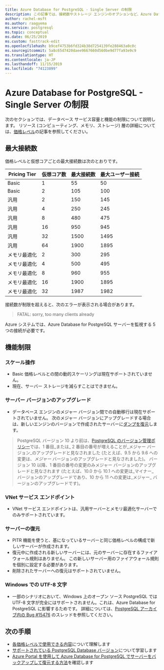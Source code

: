 ```yaml
---
title: Azure Database for PostgreSQL - Single Server の制限
description: この記事では、接続数やストレージ エンジンのオプションなど、Azure Database for PostgreSQL - Single Server の制限について説明します。
author: rachel-msft
ms.author: raagyema
ms.service: postgresql
ms.topic: conceptual
ms.date: 06/25/2019
ms.custom: fasttrack-edit
ms.openlocfilehash: b9cef4753b6fd324b38d7254139fe288463a0c0c
ms.sourcegitcommit: 5a8c65d7420daee9667660d560be9d77fa93e9c9
ms.translationtype: HT
ms.contentlocale: ja-JP
ms.lasthandoff: 11/15/2019
ms.locfileid: "74123899"
---
```

# <a name="limits-in-azure-database-for-postgresql---single-server"></a>Azure Database for PostgreSQL - Single Server の制限
次のセクションでは、データベース サービス容量と機能の制限について説明します。 リソース (コンピューティング、メモリ、ストレージ) 層の詳細については、[価格レベル](concepts-pricing-tiers.md)の記事を参照してください。


## <a name="maximum-connections"></a>最大接続数
価格レベルと仮想コアごとの最大接続数は次のとおりです。 

|**Pricing Tier**| **仮想コア数**| **最大接続数** | **最大ユーザー接続** |
|---|---|---|---|
|Basic| 1| 55 | 50|
|Basic| 2| 105 | 100|
|汎用| 2| 150| 145|
|汎用| 4| 250| 245|
|汎用| 8| 480| 475|
|汎用| 16| 950| 945|
|汎用| 32| 1500| 1495|
|汎用| 64| 1900| 1895|
|メモリ最適化| 2| 300| 295|
|メモリ最適化| 4| 500| 495|
|メモリ最適化| 8| 960| 955|
|メモリ最適化| 16| 1900| 1895|
|メモリ最適化| 32| 1987| 1982|

接続数が制限を超えると、次のエラーが表示される場合があります。
> FATAL:  sorry, too many clients already

Azure システムでは、Azure Database for PostgreSQL サーバーを監視する 5 つの接続が必要です。 

## <a name="functional-limitations"></a>機能制限
### <a name="scale-operations"></a>スケール操作
- Basic 価格レベルとの間の動的スケーリングは現在サポートされていません。
- 現在、サーバー ストレージを減らすことはできません。

### <a name="server-version-upgrades"></a>サーバー バージョンのアップグレード
- データベース エンジンのメジャー バージョン間での自動移行は現在サポートされていません。 次のメジャー バージョンにアップグレードする場合は、新しいエンジンのバージョンで作成されたサーバーに[ダンプを復元](./howto-migrate-using-dump-and-restore.md)します。

> PostgreSQL バージョン 10 より前は、[PostgreSQL のバージョン管理ポリシー](https://www.postgresql.org/support/versioning/)では、1 番目_または_ 2 番目の番号が増えることが_メジャー バージョン_のアップグレードと見なされました (たとえば、9.5 から 9.6 への変更は、_メジャー_ バージョンのアップグレードと見なされました)。
> バージョン 10 以降、1 番目の番号の変更のみメジャー バージョンのアップグレードと見なされます (たとえば、10.0 から 10.1 への変更は_マイナー_ バージョンのアップグレードであり、10 から 11 への変更は_メジャー_ バージョンのアップグレードです)。

### <a name="vnet-service-endpoints"></a>VNet サービス エンドポイント
- VNet サービス エンドポイントは、汎用サーバーとメモリ最適化サーバーでのみサポートされています。

### <a name="restoring-a-server"></a>サーバーの復元
- PITR 機能を使うと、基になっているサーバーと同じ価格レベルの構成で新しいサーバーが作成されます。
- 復元中に作成される新しいサーバーには、元のサーバーに存在するファイアウォール規則はありません。 この新しいサーバー用のファイアウォール規則を個別に設定する必要があります。
- 削除されたサーバーへの復元はサポートされていません。

### <a name="utf-8-characters-on-windows"></a>Windows での UTF-8 文字
- 一部のシナリオにおいて、Windows 上のオープン ソース PostgreSQL では UTF-8 文字が完全にはサポートされません。これは、Azure Database for PostgreSQL に影響するためです。 詳細については、[PostgreSQL アーカイブ内の Bug #15476](https://www.postgresql-archive.org/BUG-15476-Problem-on-show-trgm-with-4-byte-UTF-8-characters-td6056677.html) のスレッドを参照してください。

## <a name="next-steps"></a>次の手順
- [各価格レベルで使用できる内容](concepts-pricing-tiers.md)について理解します
- [サポートされている PostgreSQL Database バージョン](concepts-supported-versions.md)について学習します
- [Azure Portal を使用して Azure Database for PostgreSQL でサーバーをバックアップして復元する方法](howto-restore-server-portal.md)を確認します
